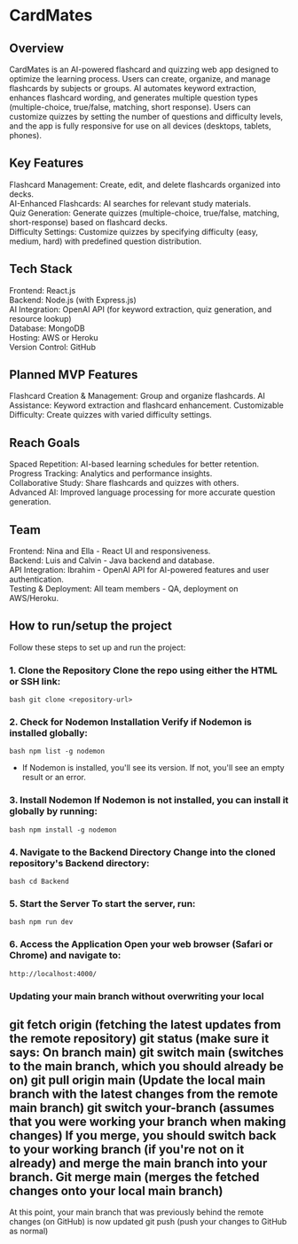 # CardMates
## Overview  
CardMates is an AI-powered flashcard and quizzing web app designed to optimize the learning process. Users can create, organize, and manage flashcards by subjects or groups. AI automates keyword extraction, enhances flashcard wording, and generates multiple question types (multiple-choice, true/false, matching, short response). Users can customize quizzes by setting the number of questions and difficulty levels, and the app is fully responsive for use on all devices (desktops, tablets, phones).

## Key Features
Flashcard Management: Create, edit, and delete flashcards organized into decks.  
AI-Enhanced Flashcards: AI searches for relevant study materials.  
Quiz Generation: Generate quizzes (multiple-choice, true/false, matching, short-response) based on flashcard decks.  
Difficulty Settings: Customize quizzes by specifying difficulty (easy, medium, hard) with predefined question distribution.  

## Tech Stack  
Frontend: React.js  
Backend: Node.js (with Express.js)  
AI Integration: OpenAI API (for keyword extraction, quiz generation, and resource lookup)  
Database: MongoDB  
Hosting: AWS or Heroku  
Version Control: GitHub  

## Planned MVP Features  
Flashcard Creation & Management: Group and organize flashcards.
AI Assistance: Keyword extraction and flashcard enhancement.
Customizable Difficulty: Create quizzes with varied difficulty settings.

## Reach Goals  
Spaced Repetition: AI-based learning schedules for better retention.  
Progress Tracking: Analytics and performance insights.  
Collaborative Study: Share flashcards and quizzes with others.  
Advanced AI: Improved language processing for more accurate question generation.  

## Team  
Frontend: Nina and Ella - React UI and responsiveness.  
Backend: Luis and Calvin - Java backend and database.  
API Integration: Ibrahim - OpenAI API for AI-powered features and user authentication.  
Testing & Deployment: All team members - QA, deployment on AWS/Heroku.  

## How to run/setup the project  

Follow these steps to set up and run the project: 
### 1. Clone the Repository Clone the repo using either the HTML or SSH link: 
```bash git clone <repository-url> ``` 

### 2. Check for Nodemon Installation Verify if **Nodemon** is installed globally: 
```bash npm list -g nodemon ``` 
- If Nodemon is installed, you'll see its version. If not, you'll see an empty result or an error.

### 3. Install Nodemon If Nodemon is not installed, you can install it globally by running: 
```bash npm install -g nodemon ``` 

### 4. Navigate to the Backend Directory Change into the cloned repository's Backend directory: 
```bash cd Backend ``` 

### 5. Start the Server To start the server, run: 
```bash npm run dev ``` 

### 6. Access the Application Open your web browser (Safari or Chrome) and navigate to: 
``` http://localhost:4000/ ```


### Updating your main branch without overwriting your local

git fetch origin (fetching the latest updates from the remote repository)
git status (make sure it says: On branch main)
git switch main (switches to the main branch, which you should already be on)
git pull origin main (Update the local main branch with the latest changes from the remote main branch)
git switch your-branch (assumes that you were working your branch when making changes)
If you merge, you should switch back to your working branch (if you're not on it already) and merge the main branch into your branch.
Git merge main (merges the fetched changes onto your local main branch)
------------------------------
At this point, your main branch that was previously behind the remote changes (on GitHub) is now updated
git push (push your changes to GitHub as normal)
